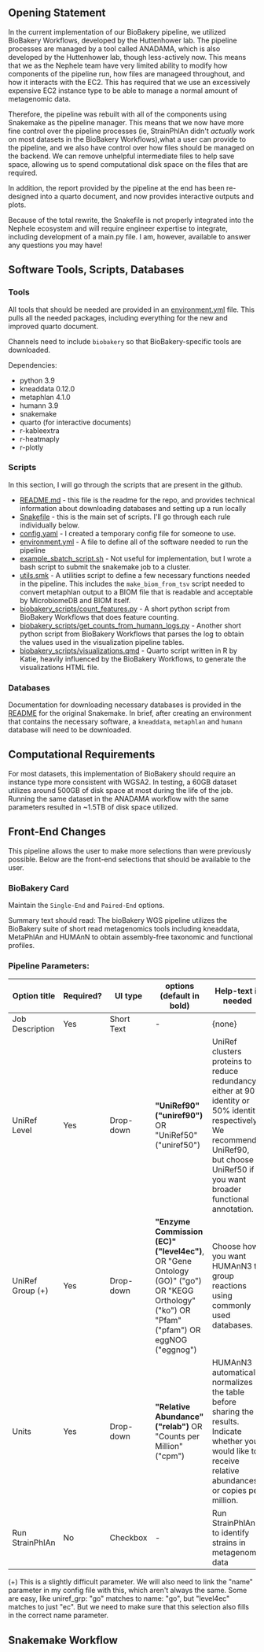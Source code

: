 ## Opening Statement
In the current implementation of our BioBakery pipeline, we utilized BioBakery Workflows, developed by the Huttenhower lab. The pipeline processes are managed by a tool called ANADAMA, which is also developed by the Huttenhower lab, though less-actively now. This means that we as the Nephele team have very limited ability to modify how components of the pipeline run, how files are manageed throughout, and how it interacts with the EC2. This has required that we use an excessively expensive EC2 instance type to be able to manage a normal amount of metagenomic data.

Therefore, the pipeline was rebuilt with all of the components using Snakemake as the pipeline manager. This means that we now have more fine control over the pipeline processes (ie, StrainPhlAn didn't *actually* work on most datasets in the BioBakery Workflows),what a user can provide to the pipeline, and we also have control over how files should be managed on the backend. We can remove unhelpful intermediate files to help save space, allowing us to spend computational disk space on the files that are required.

In addition, the report provided by the pipeline at the end has been re-designed into a quarto document, and now provides interactive outputs and plots.

Because of the total rewrite, the Snakefile is not properly integrated into the Nephele ecosystem and will require engineer expertise to integrate, including development of a main.py file. I am, however, available to answer any questions you may have!
## Software Tools, Scripts, Databases

### Tools
All tools that should be needed are provided in an [environment.yml](https://github.com/ktmbiome/biobakery_snakemake/blob/main/environment.yml) file. This pulls all the needed packages, including everything for the new and improved quarto document.

Channels need to include `biobakery` so that BioBakery-specific tools are downloaded.

Dependencies:
- python 3.9
- kneaddata 0.12.0
- metaphlan 4.1.0
- humann 3.9
- snakemake
- quarto (for interactive documents)
- r-kableextra
- r-heatmaply
- r-plotly
### Scripts
In this section, I will go through the scripts that are present in the github.

- [README.md](https://github.com/ktmbiome/biobakery_snakemake/blob/main/README.md) - this file is the readme for the repo, and provides technical information about downloading databases and setting up a run locally
- [Snakefile](https://github.com/ktmbiome/biobakery_snakemake/blob/main/Snakefile) - this is the main set of scripts. I'll go through each rule individually below.
- [config.yaml](https://github.com/ktmbiome/biobakery_snakemake/blob/main/config.yaml) - I created a temporary config file for someone to use.
- [environment.yml](https://github.com/ktmbiome/biobakery_snakemake/blob/main/environment.yml) - A file to define all of the software needed to run the pipeline
- [example_sbatch_script.sh](https://github.com/ktmbiome/biobakery_snakemake/blob/main/example_sbatch_script.sh) - Not useful for implementation, but I wrote a bash script to submit the snakemake job to a cluster.
- [utils.smk](https://github.com/ktmbiome/biobakery_snakemake/blob/main/utils.smk) - A utilities script to define a few necessary functions needed in the pipeline. This includes the `make_biom_from_tsv` script needed to convert metaphlan output to a BIOM file that is readable and acceptable by MicrobiomeDB and BIOM itself.
- [biobakery_scripts/count_features.py](https://github.com/ktmbiome/biobakery_snakemake/blob/main/biobakery_scripts/count_features.py) - A short python script from BioBakery Workflows that does feature counting. 
- [biobakery_scripts/get_counts_from_humann_logs.py](https://github.com/ktmbiome/biobakery_snakemake/blob/main/biobakery_scripts/get_counts_from_humann_logs.py) - Another short python script from BioBakery Workflows that parses the log to obtain the values used in the visualization pipeline tables.
- [biobakery_scripts/visualizations.qmd](https://github.com/ktmbiome/biobakery_snakemake/blob/main/biobakery_scripts/visualizations.qmd) - Quarto script written in R by Katie, heavily influenced by the BioBakery Workflows, to generate the visualizations HTML file.
### Databases
Documentation for downloading necessary databases is provided in the [README](https://github.com/ktmbiome/biobakery_snakemake?tab=readme-ov-file#databases) for the original Snakemake. In brief, after creating an environment that contains the necessary software, a `kneaddata`, `metaphlan` and `humann` database will need to be downloaded.
## Computational Requirements
For most datasets, this implementation of BioBakery should require an instance type more consistent with WGSA2. In testing, a 60GB dataset utilizes around 500GB of disk space at most during the life of the job. Running the same dataset in the ANADAMA workflow with the same parameters resulted in ~1.5TB of disk space utilized.
## Front-End Changes
This pipeline allows the user to make more selections than were previously possible. Below are the front-end selections that should be available to the user.
### BioBakery Card
Maintain the `Single-End` and `Paired-End` options.

Summary text should read: The bioBakery WGS pipeline utilizes the BioBakery suite of short read metagenomics tools including kneaddata, MetaPhlAn and HUMAnN to obtain assembly-free taxonomic and functional profiles.
### Pipeline Parameters:

| Option title     | Required? | UI type    | options (default in bold)                                                                                                                                          | Help-text if needed                                                                                                                                                                        |
| ---------------- | --------- | ---------- | ------------------------------------------------------------------------------------------------------------------------------------------------------------------ | ------------------------------------------------------------------------------------------------------------------------------------------------------------------------------------------ |
| Job Description  | Yes       | Short Text | -                                                                                                                                                                  | {none}                                                                                                                                                                                     |
| UniRef Level     | Yes       | Drop-down  | **"UniRef90"("uniref90")** OR "UniRef50"("uniref50")                                                                                                               | UniRef clusters proteins to reduce redundancy, either at 90% identity or 50% identity, respectively. We recommend UniRef90, but choose UniRef50 if you want broader functional annotation. |
| UniRef Group (+) | Yes       | Drop-down  | **"Enzyme Commission (EC)" ("level4ec")**, OR "Gene Ontology (GO)" ("go") OR "KEGG Orthology" ("ko") OR "Pfam" ("pfam") OR eggNOG ("eggnog") | Choose how you want HUMAnN3 to group reactions using commonly used databases.                                                                                                              |
| Units            | Yes       | Drop-down  | **"Relative Abundance" ("relab")** OR "Counts per Million" ("cpm")                                                                                                 | HUMAnN3 automatically normalizes the table before sharing the results. Indicate whether you would like to receive relative abundances or copies per million.                               |
| Run StrainPhlAn  | No        | Checkbox   | -                                                                                                                                                                  | Run StrainPhlAn to identify strains in metagenomic data                                                                                                                                    |

(+) This is a slightly difficult parameter. We will also need to link the "name" parameter in my config file with this, which aren't always the same. Some are easy, like uniref_grp: "go" matches to name: "go", but "level4ec" matches to just "ec". But we need to make sure that this selection also fills in the correct name parameter.
## Snakemake Workflow
